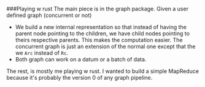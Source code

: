 ###Playing w rust
The main piece is in the graph package. 
Given a user defined graph (concurrent or not)
 
- We build a new internal representation so that instead of having the parent node pointing to the children, we have child nodes pointing to theirs respective parents.
 This makes the computation easier. 
 The concurrent graph is just an extension of the normal one except that the we `Arc` instead of `Rc`. 
- Both graph can work on a datum or a batch of data. 

The rest, is mostly me playing w rust. 
I wanted to build a simple MapReduce because it's probably the version 0 of any graph pipeline.
